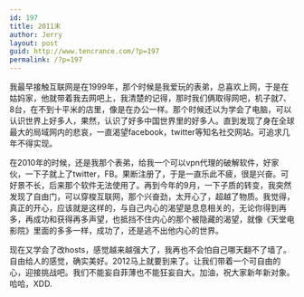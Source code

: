```yaml
---
id: 197
title: 2011末
author: Jerry
layout: post
guid: http://www.tencrance.com/?p=197
permalink: /?p=197
---
```

我最早接触互联网是在1999年，那个时候是我爱玩的表弟，总喜欢上网，于是在姑妈家，他就带着我去网吧上，我清楚的记得，那时我们俩取得网吧，机子就7、8台，在不到十平米的店里，像是在办公一样。那个时候还以为学会了电脑，可以认识世界上好多人，果然，认识了好多中国世界里的好多人。直到发现了身在全球最大的局域网内的悲哀，一直渴望facebook，twitter等知名社交网站。可追求几年不得实现。

在2010年的时候，还是我那个表弟，给我一个可以vpn代理的破解软件，好家伙，一下子就上了twitter，FB。果断注册了，于是一直乐此不疲，很是兴奋。可好景不长，后来那个软件无法使用了。再到今年的9月，一下子质的转变，我突然发现了自由门，可以穿梭互联网，那个兴奋劲，太开心了，超越了物质。我觉得，真正的开心，应该就是这样的，与自己内心的渴望是息息相关的，无论你得到再多，再成功和获得再多声望，也抵挡不住内心的那个被隐藏的渴望，就像《天堂电影院》里面的多多一样，成功了，还是逃不出他内心的世界。

现在又学会了改hosts，感觉越来越强大了，我再也不会怕自己哪天翻不了墙了。自由给人的感觉，确实美好。2012马上就要到来了。让我们带着一个可自由的心，迎接挑战吧。我们不能妄自菲薄也不能狂妄自大。加油，祝大家新年新对象。哈哈，XDD.